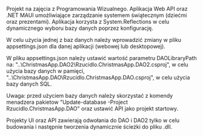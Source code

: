 Projekt na zajęcia z Programowania Wizualnego.
Aplikacja Web API oraz .NET MAUI umożliwiające zarządzanie systemem świątecznym (dziećmi oraz prezentami).
Aplikacja korzysta z System.Reflections w celu dynamicznego wyboru bazy danych poprzez konfigurację. 

W celu użycia jednej z baz danych należy wprowadzić zmiany w pliku appsettings.json dla danej aplikacji (webowej lub desktopowej).

W pliku appsettings.json należy ustawić wartość parametru DAOLibraryPath na:
"..\\ChristmasApp.DAO2\\Rzucidlo.ChristmasApp.DAO2.csproj", w celu użycia bazy danych w pamięci,
"..\\ChristmasApp.DAO\\Rzucidlo.ChristmasApp.DAO.csproj", w celu użycia bazy danych SQL.

Uwaga: przed użyciem bazy danych należy skorzystać z komendy menadzera pakietow "Update-database -Project Rzucidlo.ChristmasApp.DAO" oraz ustawić API jako projekt startowy.

Projekty UI oraz API zawierają odwołania do DAO i DAO2 tylko w celu budowania i następnie tworzenia dynamicznie ścieżki do pliku .dll.
